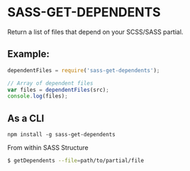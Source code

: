 # SASS-GET-DEPENDENTS
Return a list of files that depend on your SCSS/SASS partial.


## Example:
```javascript
dependentFiles = require('sass-get-dependents');

// Array of dependent files
var files = dependentFiles(src);
console.log(files);
```
## As a CLI
`npm install -g sass-get-dependents`

From within SASS Structure
```bash
$ getDependents --file=path/to/partial/file
```
